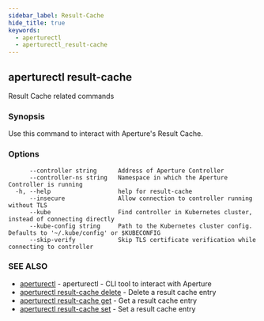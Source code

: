 ```yaml
---
sidebar_label: Result-Cache
hide_title: true
keywords:
  - aperturectl
  - aperturectl_result-cache
---
```


<!-- markdownlint-disable -->

## aperturectl result-cache

Result Cache related commands

### Synopsis

Use this command to interact with Aperture's Result Cache.

### Options

```
      --controller string      Address of Aperture Controller
      --controller-ns string   Namespace in which the Aperture Controller is running
  -h, --help                   help for result-cache
      --insecure               Allow connection to controller running without TLS
      --kube                   Find controller in Kubernetes cluster, instead of connecting directly
      --kube-config string     Path to the Kubernetes cluster config. Defaults to '~/.kube/config' or $KUBECONFIG
      --skip-verify            Skip TLS certificate verification while connecting to controller
```

### SEE ALSO

- [aperturectl](/reference/aperture-cli/aperturectl/aperturectl.md) - aperturectl - CLI tool to interact with Aperture
- [aperturectl result-cache delete](/reference/aperture-cli/aperturectl/result-cache/delete/delete.md) - Delete a result cache entry
- [aperturectl result-cache get](/reference/aperture-cli/aperturectl/result-cache/get/get.md) - Get a result cache entry
- [aperturectl result-cache set](/reference/aperture-cli/aperturectl/result-cache/set/set.md) - Set a result cache entry
